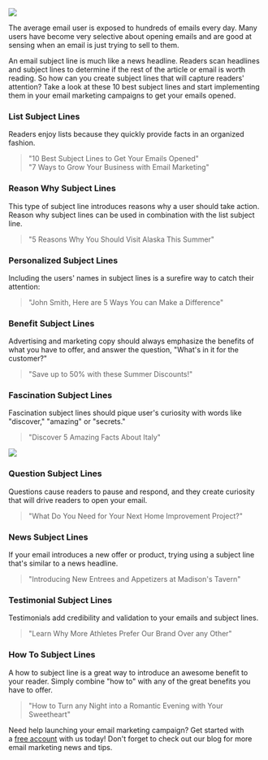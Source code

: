 ![](/blog/images/2016/Blog_1_Header.png)

The average email user is exposed to hundreds of emails every day. Many users have become very selective about 
opening emails and are good at sensing when an email is just trying to sell to them.

An email subject line is much like a news headline. Readers scan headlines and subject lines to determine 
if the rest of the article or email is worth reading. So how can you create subject lines that will capture 
readers' attention? Take a look at these 10 best subject lines and start implementing them in your email 
marketing campaigns to get your emails opened.

### List Subject Lines

Readers enjoy lists because they quickly provide facts in an organized fashion.

> "10 Best Subject Lines to Get Your Emails Opened" <br/>
> "7 Ways to Grow Your Business with Email Marketing"

### Reason Why Subject Lines

This type of subject line introduces reasons why a user should take action. 
Reason why subject lines can be used in combination with the list subject line.

> "5 Reasons Why You Should Visit Alaska This Summer"

### Personalized Subject Lines

Including the users' names in subject lines is a surefire way to catch their attention:

> "John Smith, Here are 5 Ways You can Make a Difference"

### Benefit Subject Lines

Advertising and marketing copy should always emphasize the benefits of what you have to offer, 
and answer the question, "What's in it for the customer?"

> "Save up to 50% with these Summer Discounts!"

### Fascination Subject Lines

Fascination subject lines should pique user's curiosity with words like "discover," "amazing" or "secrets."

> "Discover 5 Amazing Facts About Italy"

![](/blog/images/2016/Blog_1_Body.png)


### Question Subject Lines

Questions cause readers to pause and respond, and they create curiosity that will drive readers to open your email. 

> "What Do You Need for Your Next Home Improvement Project?"

### News Subject Lines

If your email introduces a new offer or product, trying using a subject line that's similar to a news headline.

> "Introducing New Entrees and Appetizers at Madison's Tavern"

### Testimonial Subject Lines

Testimonials add credibility and validation to your emails and subject lines.

> "Learn Why More Athletes Prefer Our Brand Over any Other"

### How To Subject Lines

A how to subject line is a great way to introduce an awesome benefit to your reader. Simply combine  "how to" with 
any of the great benefits you have to offer.

> "How to Turn any Night into a Romantic Evening with Your Sweetheart"

Need help launching your email marketing campaign? 
Get started with a [free account](https://expresspigeontest.com/access/registration) with us today! 
Don't forget to check out our blog for more email marketing news and tips.
